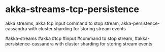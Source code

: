 # akka-streams-tcp-persistence
akka streams, akka tcp input command to stop stream, akka-persistence-cassandra with cluster sharding for storing stream events

#akka-streams #akka #tcp #input #command to stop stream, #akka-persistence-cassandra with cluster sharding for storing stream events

